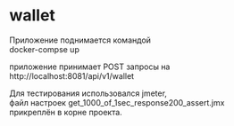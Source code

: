 # wallet

Приложение поднимается командой <br>
docker-compse up

приложение принимает POST запросы на 
http://localhost:8081/api/v1/wallet

Для тестирования использовался jmeter,<br>
файл настроек get_1000_of_1sec_response200_assert.jmx <br>
прикреплён в корне проекта.
 

